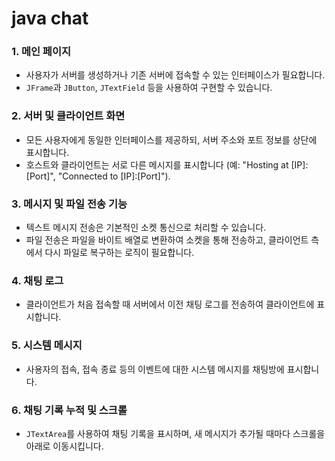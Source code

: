 # java chat

### 1. 메인 페이지
- 사용자가 서버를 생성하거나 기존 서버에 접속할 수 있는 인터페이스가 필요합니다.
- `JFrame`과 `JButton`, `JTextField` 등을 사용하여 구현할 수 있습니다.

### 2. 서버 및 클라이언트 화면
- 모든 사용자에게 동일한 인터페이스를 제공하되, 서버 주소와 포트 정보를 상단에 표시합니다.
- 호스트와 클라이언트는 서로 다른 메시지를 표시합니다 (예: "Hosting at [IP]:[Port]", "Connected to [IP]:[Port]").

### 3. 메시지 및 파일 전송 기능
- 텍스트 메시지 전송은 기본적인 소켓 통신으로 처리할 수 있습니다.
- 파일 전송은 파일을 바이트 배열로 변환하여 소켓을 통해 전송하고, 클라이언트 측에서 다시 파일로 복구하는 로직이 필요합니다.

### 4. 채팅 로그
- 클라이언트가 처음 접속할 때 서버에서 이전 채팅 로그를 전송하여 클라이언트에 표시합니다.

### 5. 시스템 메시지
- 사용자의 접속, 접속 종료 등의 이벤트에 대한 시스템 메시지를 채팅방에 표시합니다.

### 6. 채팅 기록 누적 및 스크롤
- `JTextArea`를 사용하여 채팅 기록을 표시하며, 새 메시지가 추가될 때마다 스크롤을 아래로 이동시킵니다.

